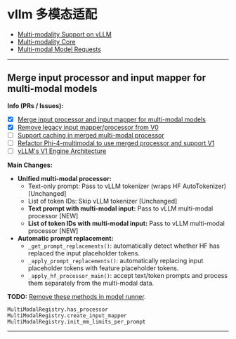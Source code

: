 # vllm 多模态适配

- [Multi-modality Support on vLLM](https://github.com/vllm-project/vllm/issues/4194)
- [Multi-modality Core](https://github.com/orgs/vllm-project/projects/8/views/4)
- [Multi-modal Model Requests](https://github.com/orgs/vllm-project/projects/10/views/1)

---

## Merge input processor and input mapper for multi-modal models

**Info (PRs / Issues):**

- [x] [Merge input processor and input mapper for multi-modal models](https://github.com/vllm-project/vllm/issues/10114)
- [x] [Remove legacy input mapper/processor from V0](https://github.com/vllm-project/vllm/pull/15686)
- [ ] [Support caching in merged multi-modal processor](https://github.com/vllm-project/vllm/pull/11396)
- [ ] [Refactor Phi-4-multimodal to use merged processor and support V1](https://github.com/vllm-project/vllm/pull/15477)
- [ ] [vLLM's V1 Engine Architecture](https://github.com/vllm-project/vllm/issues/8779)

**Main Changes:**

- **Unified multi-modal processor:**
  - Text-only prompt: Pass to vLLM tokenizer (wraps HF AutoTokenizer) [Unchanged]
  - List of token IDs: Skip vLLM tokenizer [Unchanged]
  - **Text prompt with multi-modal input:** Pass to vLLM multi-modal processor [NEW]
  - **List of token IDs with multi-modal input:** Pass to vLLM multi-modal processor [NEW]
- **Automatic prompt replacement:**
  - `_get_prompt_replacements()`: automatically detect whether HF has replaced the input placeholder tokens.
  - `_apply_prompt_replacements()`: automatically replacing input placeholder tokens with feature placeholder tokens.
  - `_apply_hf_processor_main()`: accept text/token prompts and process them separately from the multi-modal data.

**TODO:** [Remove these methods in model runner](https://github.com/vllm-project/vllm-ascend/issues/673).

```
MultiModalRegistry.has_processor
MultiModalRegistry.create_input_mapper
MultiModalRegistry.init_mm_limits_per_prompt
```

---
